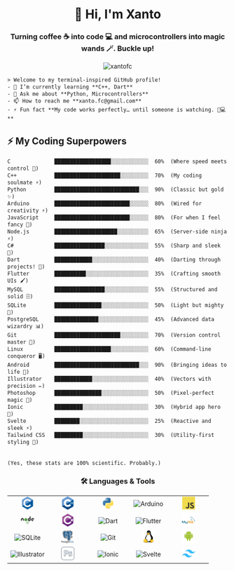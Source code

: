<h1 align="center">🖖 Hi, I'm Xanto</h1>
<h3 align="center">Turning coffee ☕ into code 💻 and microcontrollers into magic wands 🪄. Buckle up!</h3>

<p align="center">
  <img src="https://komarev.com/ghpvc/?username=xantofc&label=Profile%20views&color=0e75b6&style=flat" alt="xantofc" />
</p>

```plaintext
> Welcome to my terminal-inspired GitHub profile!
- 🌱 I’m currently learning **C++, Dart**
- 💬 Ask me about **Python, Microcontrollers**
- 📫 How to reach me **xanto.fc@gmail.com**
- ⚡ Fun fact **My code works perfectly… until someone is watching. 👀💻**

```
## ⚡ My Coding Superpowers
```plaintext
C              ██████████████████░░░░░░░░░░░░  60%  (Where speed meets control 🚀)
C++            █████████████████████░░░░░░░░░  70%  (My coding soulmate ⚡)
Python         ███████████████████████████░░░  90%  (Classic but gold ✨)
Arduino        ████████████████████████░░░░░░  80%  (Wired for creativity ⚡)
JavaScript     ████████████████████████░░░░░░  80%  (For when I feel fancy 📜)
Node.js        ████████████████████░░░░░░░░░░  65%  (Server-side ninja ⚡)
C#             ████████████████░░░░░░░░░░░░░░  55%  (Sharp and sleek 🎯)
Dart           ████████████░░░░░░░░░░░░░░░░░░  40%  (Darting through projects! 🎯)
Flutter        ██████████░░░░░░░░░░░░░░░░░░░░  35%  (Crafting smooth UIs 🖌️)
MySQL          ████████████████░░░░░░░░░░░░░░  55%  (Structured and solid 🗄️)
SQLite         ███████████████░░░░░░░░░░░░░░░  50%  (Light but mighty 💾)
PostgreSQL     ██████████████░░░░░░░░░░░░░░░░  45%  (Advanced data wizardry 📊)
Git            █████████████████████░░░░░░░░░  70%  (Version control master 🔧)
Linux          ██████████████████░░░░░░░░░░░░  60%  (Command-line conqueror 🖥️)
Android        ███████████████████████████░░░  90%  (Bringing ideas to life 🤖)
Illustrator    ████████████░░░░░░░░░░░░░░░░░░  40%  (Vectors with precision ✏️)
Photoshop      ███████████████░░░░░░░░░░░░░░░  50%  (Pixel-perfect magic 🎨)
Ionic          █████████░░░░░░░░░░░░░░░░░░░░░  30%  (Hybrid app hero 📱)
Svelte         ████████░░░░░░░░░░░░░░░░░░░░░░  25%  (Reactive and sleek ⚡)
Tailwind CSS   █████████░░░░░░░░░░░░░░░░░░░░░  30%  (Utility-first styling 🎯)


(Yes, these stats are 100% scientific. Probably.)
```
<h3 align="center">🛠️ Languages & Tools</h3>

<table align="center" width="100%">
  <tr>
    <td align="center" width="20%">
      <img src="https://raw.githubusercontent.com/devicons/devicon/master/icons/c/c-original.svg" alt="C" width="30" height="30"/>
    </td>
    <td align="center" width="20%">
      <img src="https://raw.githubusercontent.com/devicons/devicon/master/icons/cplusplus/cplusplus-original.svg" alt="C++" width="30" height="30"/>
    </td>
    <td align="center" width="20%">
      <img src="https://raw.githubusercontent.com/devicons/devicon/master/icons/python/python-original.svg" alt="Python" width="30" height="30"/>
    </td>
    <td align="center" width="20%">
      <img src="https://cdn.worldvectorlogo.com/logos/arduino-1.svg" alt="Arduino" width="30" height="30"/>
    </td>
    <td align="center" width="20%">
      <img src="https://raw.githubusercontent.com/devicons/devicon/master/icons/javascript/javascript-original.svg" alt="JavaScript" width="30" height="30"/>
    </td>
  </tr>
  <tr>
    <td align="center">
      <img src="https://raw.githubusercontent.com/devicons/devicon/master/icons/nodejs/nodejs-original-wordmark.svg" alt="Node.js" width="30" height="30"/>
    </td>
    <td align="center">
      <img src="https://raw.githubusercontent.com/devicons/devicon/master/icons/csharp/csharp-original.svg" alt="C#" width="30" height="30"/>
    </td>
    <td align="center">
      <img src="https://www.vectorlogo.zone/logos/dartlang/dartlang-icon.svg" alt="Dart" width="30" height="30"/>
    </td>
    <td align="center">
      <img src="https://www.vectorlogo.zone/logos/flutterio/flutterio-icon.svg" alt="Flutter" width="30" height="30"/>
    </td>
    <td align="center">
      <img src="https://raw.githubusercontent.com/devicons/devicon/master/icons/mysql/mysql-original-wordmark.svg" alt="MySQL" width="30" height="30"/>
    </td>
  </tr>
  <tr>
    <td align="center">
      <img src="https://www.vectorlogo.zone/logos/sqlite/sqlite-icon.svg" alt="SQLite" width="30" height="30"/>
    </td>
    <td align="center">
      <img src="https://raw.githubusercontent.com/devicons/devicon/master/icons/postgresql/postgresql-original-wordmark.svg" alt="PostgreSQL" width="30" height="30"/>
    </td>
    <td align="center">
      <img src="https://www.vectorlogo.zone/logos/git-scm/git-scm-icon.svg" alt="Git" width="30" height="30"/>
    </td>
    <td align="center">
      <img src="https://raw.githubusercontent.com/devicons/devicon/master/icons/linux/linux-original.svg" alt="Linux" width="30" height="30"/>
    </td>
    <td align="center">
      <img src="https://raw.githubusercontent.com/devicons/devicon/master/icons/android/android-original-wordmark.svg" alt="Android" width="30" height="30"/>
    </td>
  </tr>
  <tr>
    <td align="center">
      <img src="https://www.vectorlogo.zone/logos/adobe_illustrator/adobe_illustrator-icon.svg" alt="Illustrator" width="30" height="30"/>
    </td>
    <td align="center">
      <img src="https://raw.githubusercontent.com/devicons/devicon/master/icons/photoshop/photoshop-line.svg" alt="Photoshop" width="30" height="30"/>
    </td>
    <td align="center">
      <img src="https://upload.wikimedia.org/wikipedia/commons/d/d1/Ionic_Logo.svg" alt="Ionic" width="30" height="30"/>
    </td>
    <td align="center">
      <img src="https://upload.wikimedia.org/wikipedia/commons/1/1b/Svelte_Logo.svg" alt="Svelte" width="30" height="30"/>
    </td>
    <td align="center">
      <img src="https://raw.githubusercontent.com/devicons/devicon/master/icons/tailwindcss/tailwindcss-plain.svg" alt="Tailwind CSS" width="30" height="30"/>
    </td>
  </tr>
</table>



